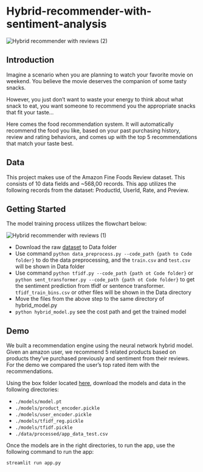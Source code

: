 # Hybrid-recommender-with-sentiment-analysis

![Hybrid recommender with reviews (2)](https://user-images.githubusercontent.com/31523376/162637097-2e48e5a8-32db-41f0-accc-c08319cff88a.jpg)

## Introduction

Imagine a scenario when you are planning to watch your favorite movie on weekend. You believe the movie deserves the companion of some tasty snacks. 

However, you just don’t want to waste your energy to think about what snack to eat, you want someone to recommend you the appropriate snacks that fit your taste…

Here comes the food recommendation system. It will automatically recommend the food you like, based on your past purchasing history, review and rating behaviors, and comes up with the top 5 recommendations that match your taste best.

## Data

This project makes use of the Amazon Fine Foods Review dataset. This consists of 10 data fields and ~568,00 records. This app utilizes the following records from the dataset: ProductId, UserId, Rate, and Preview.

## Getting Started

The model training process utilizes the flowchart below:

![Hybrid recommender with reviews (1)](https://user-images.githubusercontent.com/31523376/162636595-9e60e2bc-afd4-4ce7-a66d-bf79f4de43ad.jpg)


- Download the raw [dataset](https://www.kaggle.com/datasets/snap/amazon-fine-food-reviews) to Data folder
- Use command `python data_preprocess.py --code_path {path to Code folder}` to do the data preprocessing, and the `train.csv` and `test.csv` will be shown in Data folder
- Use command `python tfidf.py --code_path {path ot Code folder}` or `python sent_transformer.py --code_path {path ot Code folder}` to get the sentiment prediction from tfidf or sentence transformer. `tfidf_train_bins.csv` or other files will be shown in the Data directory
- Move the files from the above step to the same directory of hybrid_model.py
- ```python hybrid_model.py``` see the cost path and get the trained model

## Demo

We built a recommendation engine using the neural network hybrid model. Given an amazon user, we recommend 5 related products based on products they’ve purchased previously and sentiment from their reviews. For the demo we compared the user’s top rated item with the recommendations.

Using the box folder located [here](https://duke.app.box.com/folder/160083268030?s=6ayc5muwnntphn89hq3bx3tgf273jjso), download the models and data in the following directories:

- ```./models/model.pt```
- ```./models/product_encoder.pickle```
- ```./models/user_encoder.pickle```
- ```./models/tfidf_reg.pickle```
- ```./models/tfidf.pickle```
- ```./data/processed/app_data_test.csv```

Once the models are in the right directories, to run the app, use the following command to run the app:

```
streamlit run app.py
```
